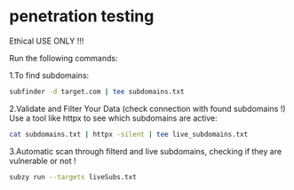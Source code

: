# penetration testing

Ethical USE ONLY !!!

Run the following commands:

1.To find subdomains:
```bash
subfinder -d target.com | tee subdomains.txt
```
2.Validate and Filter Your Data (check connection with found subdomains !)
Use a tool like httpx to see which subdomains are active:
```bash
cat subdomains.txt | httpx -silent | tee live_subdomains.txt
```

3.Automatic scan through filterd and live subdomains, checking if they are vulnerable or not !
```bash
subzy run --targets liveSubs.txt
```



